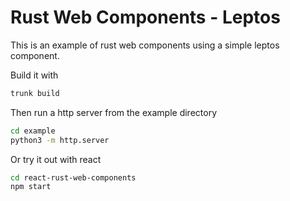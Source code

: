 # Rust Web Components - Leptos

This is an example of rust web components using a simple leptos component.

Build it with

```sh
trunk build
```

Then run a http server from the example directory

```sh
cd example
python3 -m http.server
```


Or try it out with react

```sh
cd react-rust-web-components
npm start
```
